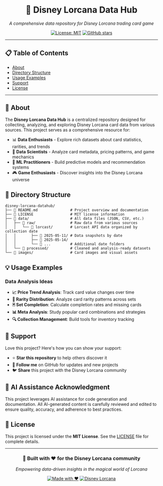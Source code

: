 <div align="center">

# 🏰 Disney Lorcana Data Hub

*A comprehensive data repository for Disney Lorcana trading card game*

[![License: MIT](https://img.shields.io/badge/License-MIT-yellow.svg)](https://opensource.org/licenses/MIT)
[![GitHub stars](https://img.shields.io/github/stars/bertcafecito/disney-lorcana-datahub?style=social)](https://github.com/bertcafecito/disney-lorcana-datahub/stargazers)

</div>

---

## 📋 Table of Contents

- [About](#about)
- [Directory Structure](#directory-structure)
- [Usage Examples](#usage-examples)
- [Support](#support)
- [License](#license)

---

## 🎯 About

The **Disney Lorcana Data Hub** is a centralized repository designed for collecting, analyzing, and exploring Disney Lorcana card data from various sources. This project serves as a comprehensive resource for:

- 📊 **Data Enthusiasts** - Explore rich datasets about card statistics, rarities, and trends
- 🔬 **Data Scientists** - Analyze card metadata, pricing patterns, and game mechanics
- 🤖 **ML Practitioners** - Build predictive models and recommendation systems
- 🎮 **Game Enthusiasts** - Discover insights into the Disney Lorcana universe

## 📁 Directory Structure

```plaintext
disney-lorcana-datahub/
├── 📄 README.md               # Project overview and documentation
├── 📄 LICENSE                 # MIT license information
├── 📂 data/                   # All data files (JSON, CSV, etc.)
│   ├── 📂 raw/                # Raw data from various sources
│   │   └── 📂 lorcast/        # Lorcast API data organized by collection date
│   │       ├── 📂 2025-05-11/ # Data snapshots by date
│   │       ├── 📂 2025-05-14/
│   │       └── 📂 ...         # Additional date folders
│   └── 📂 processed/          # Cleaned and analysis-ready datasets
└── 📂 images/                 # Card images and visual assets
```

## 💡 Usage Examples

### Data Analysis Ideas

- **📈 Price Trend Analysis**: Track card value changes over time
- **🎯 Rarity Distribution**: Analyze card rarity patterns across sets
- **🃏 Set Completion**: Calculate completion rates and missing cards
- **📊 Meta Analysis**: Study popular card combinations and strategies
- **🔍 Collection Management**: Build tools for inventory tracking

## 💖 Support

Love this project? Here's how you can show your support:

- ⭐ **Star this repository** to help others discover it
- 👥 **Follow me** on GitHub for updates and new projects
- 🐦 **Share** this project with the Disney Lorcana community

## 🤖 AI Assistance Acknowledgment

This project leverages AI assistance for code generation and documentation. All AI-generated content is carefully reviewed and edited to ensure quality, accuracy, and adherence to best practices.

## 📄 License

This project is licensed under the **MIT License**. See the [LICENSE](LICENSE) file for complete details.

---

<div align="center">

### 🏰 Built with ❤️ for the Disney Lorcana community

*Empowering data-driven insights in the magical world of Lorcana*

[![Made with ❤️](https://img.shields.io/badge/Made%20with-❤️-red.svg)](https://github.com/bertcafecito/disney-lorcana-datahub)
[![Disney Lorcana](https://img.shields.io/badge/Disney-Lorcana-blue.svg)](https://www.disneylorcana.com/)

</div>

